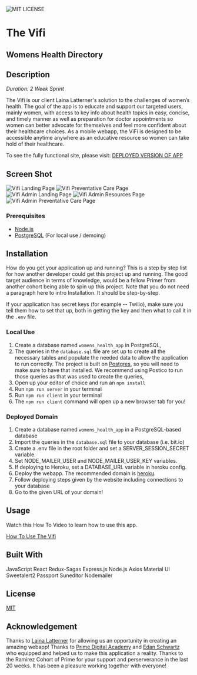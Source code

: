 ![MIT LICENSE](https://img.shields.io/github/license/scottbromander/the_marketplace.svg?style=flat-square)

# The Vifi
## Womens Health Directory

## Description

_Duration: 2 Week Sprint_

The Vifi is our client Laina Latterner's solution to the challenges of women’s health. The goal of the app is to educate and support our targeted users, mainly women, with access to key info about health topics in easy, concise, and timely manner as well as preparation for doctor appointments so women can better advocate for themselves and feel more confident about their healthcare choices. As a mobile webapp, the ViFi is designed to be accessible anytime anywhere as an educative resource so women can take hold of their healthcare.

To see the fully functional site, please visit: [DEPLOYED VERSION OF APP](https://womens-health-app-vifi.herokuapp.com)

## Screen Shot

![Vifi Landing Page](./documentation/images/ViFiLanding.png)
![Vifi Preventative Care Page](./documentation/images/ViFiPreventativeCare.png)
![Vifi Admin Landing Page](./documentation/images/ViFiAdminLanding.png)
![Vifi Admin Resources Page](./documentation/images/ViFiAdminResources.png)
![Vifi Admin Preventative Care Page](./documentation/images/ViFiAdminPreventativeCare.png)

### Prerequisites

- [Node.js](https://nodejs.org/en/)
- [PostgreSQL](https://www.postgresql.org/) (For local use / demoing)

## Installation

How do you get your application up and running? This is a step by step list for how another developer could get this project up and running. The good target audience in terms of knowledge, would be a fellow Primer from another cohort being able to spin up this project. Note that you do not need a paragraph here to intro Installation. It should be step-by-step.

If your application has secret keys (for example --  Twilio), make sure you tell them how to set that up, both in getting the key and then what to call it in the `.env` file.

### Local Use

1. Create a database named `womens_health_app` in PostgreSQL,
2. The queries in the `database.sql` file are set up to create all the necessary tables and populate the needed data to allow the application to run correctly. The project is built on [Postgres](https://www.postgresql.org/download/), so you will need to make sure to have that installed. We recommend using Postico to run those queries as that was used to create the queries, 
3. Open up your editor of choice and run an `npm install`
4. Run `npm run server` in your terminal
5. Run `npm run client` in your terminal
6. The `npm run client` command will open up a new browser tab for you!

### Deployed Domain

1. Create a database named `womens_health_app` in a PostgreSQL-based database
2. Import the queries in the `database.sql` file to your database (i.e. bit.io)
3. Create a .env file in the root folder and set a SERVER_SESSION_SECRET variable.
4. Set NODE_MAILER_USER and NODE_MAILER_USER_KEY variables.
5. If deploying to Heroku, set a DATABASE_URL variable in heroku config.
6. Deploy the webapp. The recommended domain is [heroku](www.heroku.com). 
7. Follow deploying steps given by the website including connections to your database
8. Go to the given URL of your domain!

## Usage
Watch this How To Video to learn how to use this app.


[How To Use The Vifi](https://www.youtube.com/watch?v=an4AMletbvU)


## Built With

JavaScript
React
Redux-Sagas
Express.js
Node.js
Axios
Material UI
Sweetalert2
Passport
Suneditor
Nodemailer

## License
[MIT](https://choosealicense.com/licenses/mit/)

## Acknowledgement
Thanks to [Laina Latterner](https://www.linkedin.com/in/lainalatterner/) for allowing us an opportunity in creating an amazing webapp!
Thanks to [Prime Digital Academy](www.primeacademy.io) and [Edan Schwartz](https://www.linkedin.com/in/edanschwartz/) who equipped and helped us to make this application a reality.
Thanks to the Ramirez Cohort of Prime for your support and perserverance in the last 20 weeks. It has been a pleasure working together with everyone!

